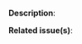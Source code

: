 <!--
Thank you for contributing to Dependency Validator. Before pressing the "Create Pull Request" button, please consider the following points.
Feel free to remove any irrelevant parts that you know are not related to the issue.
Any HTML comment like this will be stripped when rendering markdown, no need to delete them.
-->

<!-- Please give a description about what and why you are contributing, even if it's trivial. -->
**Description**:

<!-- Please include the issue list number(s) or other PR numbers in the description if you are contributing in response to those. -->
**Related issue(s)**:
